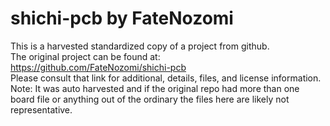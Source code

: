 
# shichi-pcb by FateNozomi  
This is a harvested standardized copy of a project from github.  
The original project can be found at:  
https://github.com/FateNozomi/shichi-pcb  
Please consult that link for additional, details, files, and license information.  
Note: It was auto harvested and if the original repo had more than one board file or anything out of the ordinary the files here are likely not representative.  
    